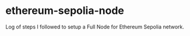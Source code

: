 # ethereum-sepolia-node

Log of steps I followed to setup a Full Node for Ethereum Sepolia network.
